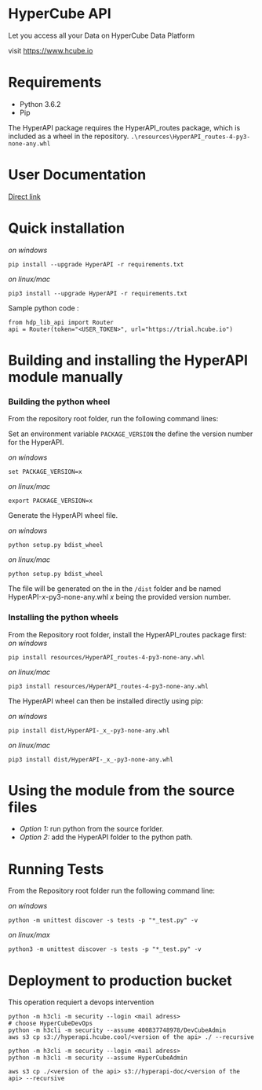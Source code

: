# HyperCube API

Let you access all your Data on HyperCube Data Platform 

visit https://www.hcube.io

# Requirements
- Python 3.6.2
- Pip

The HyperAPI package requires the HyperAPI_routes package, which is included as a wheel in the repository.
`.\resources\HyperAPI_routes-4-py3-none-any.whl`

# User Documentation

[Direct link](http://hyperapi-doc.s3-website.eu-west-3.amazonaws.com/29dc2abb-fc26-403e-bad0-0088c7640168/index.html)

# Quick installation

_on windows_

```pip install --upgrade HyperAPI -r requirements.txt``` 

_on linux/mac_

```pip3 install --upgrade HyperAPI -r requirements.txt```

Sample python code : 

```
from hdp_lib_api import Router
api = Router(token="<USER_TOKEN>", url="https://trial.hcube.io")

```


# Building and installing the HyperAPI module manually

### Building the python wheel

From the repository root folder, run the following command lines:

Set an environment variable `PACKAGE_VERSION` the define the version number for the HyperAPI. 

_on windows_

```set PACKAGE_VERSION=x``` 

_on linux/mac_

```export PACKAGE_VERSION=x```

Generate the HyperAPI wheel file. 

_on windows_

```python setup.py bdist_wheel```

_on linux/mac_

```python setup.py bdist_wheel```

The file will be generated on the in the `/dist` folder and be named HyperAPI-_x_-py3-none-any.whl _x_ being the provided version number.

### Installing the python wheels

From the Repository root folder, install the HyperAPI_routes package first:
_on windows_

```pip install resources/HyperAPI_routes-4-py3-none-any.whl```

_on linux/mac_

```pip3 install resources/HyperAPI_routes-4-py3-none-any.whl```

The HyperAPI wheel can then be installed directly using pip: 

_on windows_

```pip install dist/HyperAPI-_x_-py3-none-any.whl```

_on linux/mac_

```pip3 install dist/HyperAPI-_x_-py3-none-any.whl```

# Using the module from the source files 

- *Option 1:* run python from the source forlder.
- *Option 2:* add the HyperAPI folder to the python path.

# Running Tests

From the Repository root folder run the following command line:

_on windows_

```python -m unittest discover -s tests -p "*_test.py" -v```

_on linux/max_

```python3 -m unittest discover -s tests -p "*_test.py" -v```


# Deployment to production bucket
 This operation requiert a devops intervention
```
python -m h3cli -m security --login <mail adress> 
# choose HyperCubeDevOps
python -m h3cli -m security --assume 400837748978/DevCubeAdmin
aws s3 cp s3://hyperapi.hcube.cool/<version of the api> ./ --recursive

```



```
python -m h3cli -m security --login <mail adress> 
python -m h3cli -m security --assume HyperCubeAdmin

aws s3 cp ./<version of the api> s3://hyperapi-doc/<version of the api> --recursive
```